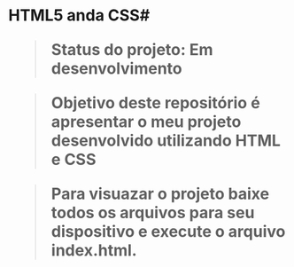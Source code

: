 <h1>HTML5 anda CSS#

>Status do projeto: Em desenvolvimento

>Objetivo deste repositório é apresentar o meu projeto desenvolvido utilizando HTML e CSS 

>Para visuazar o projeto baixe todos os arquivos para seu dispositivo e execute o arquivo index.html.